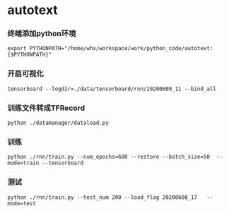 # autotext

### 终端添加python环境
```angular2
export PYTHONPATH="/home/whx/workspace/work/python_code/autotext:{$PYTHONPATH}"
```

### 开启可视化
```angular2
tensorboard --logdir=./data/tensorboard/rnn/20200609_11 --bind_all
```

### 训练文件转成TFRecord
```angular2
python ./datamanager/dataload.py
```

### 训练
```angular2
python ./rnn/train.py --num_epochs=600 --restore --batch_size=50  --mode=train --tensorboard
```

### 测试
```angular2
python ./rnn/train.py --test_num 200 --load_flag 20200608_17   --mode=test
```